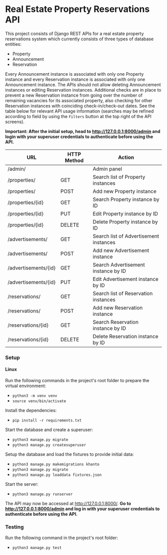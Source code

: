 # Real Estate Property Reservations API
This project consists of Django REST APIs for a real estate property reservations system which currently consists of three types of database entities:
- Property
- Announcement
- Reservation

Every Announcement instance is associated with only one Property instance and every Reservation instance is associated with only one Announcement instance. The APIs should not allow deleting Announcement instances or editing Reservation instances. Additional checks are in place to prevent a new Reservation instance from going over the number of remaining vacancies for its associated property, also checking for other Reservation instances with coinciding check-in/check-out dates. See the table below for relevant API usage information (searches may be refined according to field by using the `Filters` button at the top right of the API screens).

**Important: After the initial setup, head to http://127.0.0.1:8000/admin and login with your superuser credentials to authenticate before using the API.**

| URL | HTTP Method  | Action | 
|---|---|---|
| /admin/ |   | Admin panel |
| /properties/ | GET | Search list of Property instances |
| /properties/ | POST | Add new Property instance |
| /properties/{id} | GET | Search Property instance by ID |
| /properties/{id} | PUT | Edit Property instance by ID |
| /properties/{id} | DELETE | Delete Property instance by ID |
| /advertisements/ | GET | Search list of Advertisement instances |
| /advertisements/ | POST | Add new Advertisement instance |
| /advertisements/{id}  | GET | Search Advertisement instance by ID |
| /advertisements/{id} | PUT | Edit Advertisement instance by ID  |
| /reservations/ | GET | Search list of Reservation instances |
| /reservations/ | POST | Add new Reservation instance |
| /reservations/{id} | GET  | Search Reservation instance by ID |
| /reservations/{id} | DELETE | Delete Reservation instance by ID |

### Setup

#### Linux

Run the following commands in the project's root folder to prepare the virtual environment:
- `python3 -m venv venv`
- `source venv/bin/activate`

Install the dependencies:
- `pip install -r requirements.txt`

Start the database and create a superuser:
- `python3 manage.py migrate`
- `python3 manage.py createsuperuser`

Setup the database and load the fixtures to provide initial data:
- `python3 manage.py makemigrations khanto`
- `python3 manage.py migrate`
- `python3 manage.py loaddata fixtures.json`

Start the server:
- `python3 manage.py runserver`

The API may now be accessed at http://127.0.0.1:8000/. **Go to http://127.0.0.1:8000/admin and log in with your superuser credentials to authenticate before using the API.**

### Testing

Run the following command in the project's root folder:
- `python3 manage.py test`
